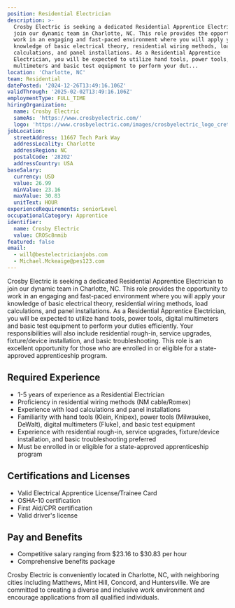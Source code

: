 ```yaml
---
position: Residential Electrician
description: >-
  Crosby Electric is seeking a dedicated Residential Apprentice Electrician to
  join our dynamic team in Charlotte, NC. This role provides the opportunity to
  work in an engaging and fast-paced environment where you will apply your
  knowledge of basic electrical theory, residential wiring methods, load
  calculations, and panel installations. As a Residential Apprentice
  Electrician, you will be expected to utilize hand tools, power tools, digital
  multimeters and basic test equipment to perform your dut...
location: 'Charlotte, NC'
team: Residential
datePosted: '2024-12-26T13:49:16.106Z'
validThrough: '2025-02-02T13:49:16.106Z'
employmentType: FULL_TIME
hiringOrganization:
  name: Crosby Electric
  sameAs: 'https://www.crosbyelectric.com/'
  logo: 'https://www.crosbyelectric.com/images/crosbyelectric_logo_crete.png'
jobLocation:
  streetAddress: 11667 Tech Park Way
  addressLocality: Charlotte
  addressRegion: NC
  postalCode: '28202'
  addressCountry: USA
baseSalary:
  currency: USD
  value: 26.99
  minValue: 23.16
  maxValue: 30.83
  unitText: HOUR
experienceRequirements: seniorLevel
occupationalCategory: Apprentice
identifier:
  name: Crosby Electric
  value: CROSc8nmib
featured: false
email:
  - will@bestelectricianjobs.com
  - Michael.Mckeaige@pes123.com
---
```




Crosby Electric is seeking a dedicated Residential Apprentice Electrician to join our dynamic team in Charlotte, NC. This role provides the opportunity to work in an engaging and fast-paced environment where you will apply your knowledge of basic electrical theory, residential wiring methods, load calculations, and panel installations. As a Residential Apprentice Electrician, you will be expected to utilize hand tools, power tools, digital multimeters and basic test equipment to perform your duties efficiently. Your responsibilities will also include residential rough-in, service upgrades, fixture/device installation, and basic troubleshooting. This role is an excellent opportunity for those who are enrolled in or eligible for a state-approved apprenticeship program.

## Required Experience

- 1-5 years of experience as a Residential Electrician
- Proficiency in residential wiring methods (NM cable/Romex)
- Experience with load calculations and panel installations
- Familiarity with hand tools (Klein, Knipex), power tools (Milwaukee, DeWalt), digital multimeters (Fluke), and basic test equipment 
- Experience with residential rough-in, service upgrades, fixture/device installation, and basic troubleshooting preferred
- Must be enrolled in or eligible for a state-approved apprenticeship program

## Certifications and Licenses

- Valid Electrical Apprentice License/Trainee Card
- OSHA-10 certification
- First Aid/CPR certification
- Valid driver's license

## Pay and Benefits

- Competitive salary ranging from $23.16 to $30.83 per hour
- Comprehensive benefits package

Crosby Electric is conveniently located in Charlotte, NC, with neighboring cities including Matthews, Mint Hill, Concord, and Huntersville. We are committed to creating a diverse and inclusive work environment and encourage applications from all qualified individuals.